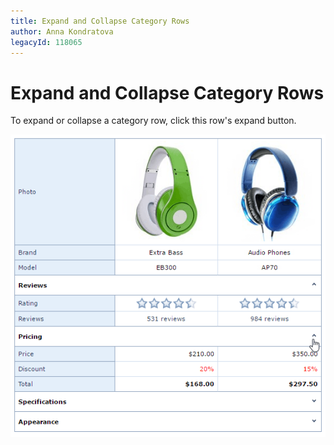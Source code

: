 ```yaml
---
title: Expand and Collapse Category Rows
author: Anna Kondratova
legacyId: 118065
---
```

# Expand and Collapse Category Rows
To expand or collapse a category row, click this row's expand button.

![EUD-ASPxVerticalGrid-ExpandCollapse](../../images/img127029.png)